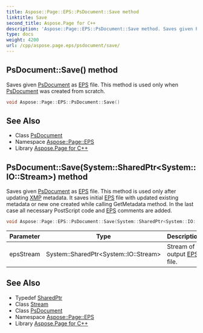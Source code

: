 ```yaml
---
title: Aspose::Page::EPS::PsDocument::Save method
linktitle: Save
second_title: Aspose.Page for C++
description: 'Aspose::Page::EPS::PsDocument::Save method. Saves given PsDocument as EPS file. This method is used only when PsDocument was created from scratch in C++.'
type: docs
weight: 4200
url: /cpp/aspose.page.eps/psdocument/save/
---
```

## PsDocument::Save() method


Saves given [PsDocument](../) as [EPS](../../) file. This method is used only when [PsDocument](../) was created from scratch.

```cpp
void Aspose::Page::EPS::PsDocument::Save()
```

## See Also

* Class [PsDocument](../)
* Namespace [Aspose::Page::EPS](../../)
* Library [Aspose.Page for C++](../../../)
## PsDocument::Save(System::SharedPtr\<System::IO::Stream\>) method


Saves given [PsDocument](../) as [EPS](../../) file. This method is used only after updating [XMP](../../../aspose.page.eps.xmp/) metadata. It saves initial [EPS](../../) file with updated existing metadata or new one created while calling GetMetadata method. In the last case all necessary PostScript code and [EPS](../../) comments are added.

```cpp
void Aspose::Page::EPS::PsDocument::Save(System::SharedPtr<System::IO::Stream> epsStream)
```


| Parameter | Type | Description |
| --- | --- | --- |
| epsStream | System::SharedPtr\<System::IO::Stream\> | Stream of output [EPS](../../) file. |

## See Also

* Typedef [SharedPtr](../../../system/sharedptr/)
* Class [Stream](../../../system.io/stream/)
* Class [PsDocument](../)
* Namespace [Aspose::Page::EPS](../../)
* Library [Aspose.Page for C++](../../../)
